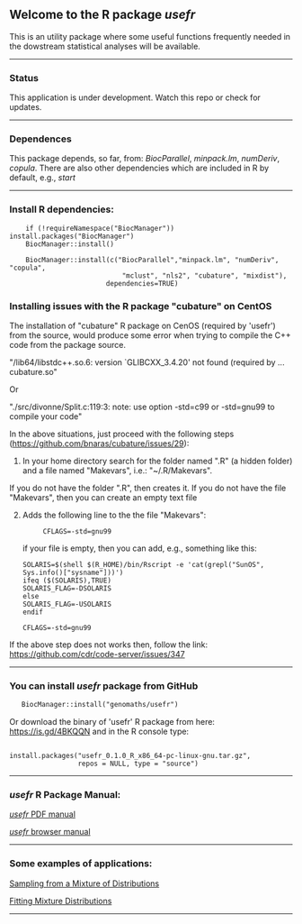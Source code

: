 ## Welcome to the R package _usefr_

This is an utility package where some useful functions frequently needed in the
dowstream statistical analyses will be available.

------------
### Status

   This application is under development. Watch this repo or check for updates.

------------
### Dependences

This package depends, so far, from: _BiocParallel_, _minpack.lm_, _numDeriv_,
_copula_. There are also other dependencies which are included in R by default,
e.g., _start_


------------
### Install R dependencies:

```install
    if (!requireNamespace("BiocManager")) install.packages("BiocManager")
    BiocManager::install()
    
    BiocManager::install(c("BiocParallel","minpack.lm", "numDeriv", "copula", 
                            "mclust", "nls2", "cubature", "mixdist"), 
                        dependencies=TRUE)
```

### Installing issues with the R package "cubature" on CentOS

The installation of "cubature" R package on CenOS (required by 'usefr') from 
the source, would produce some error when trying to compile the C++ code from
the package source. 

"/lib64/libstdc++.so.6: version `GLIBCXX_3.4.20' not found (required by ...
cubature.so"

Or

"./src/divonne/Split.c:119:3: note: use option -std=c99 or -std=gnu99 to
compile your code"

In the above situations, just proceed with the following steps (<https://github.com/bnaras/cubature/issues/29>):
  
  1. In your home directory search for the folder named ".R" (a hidden folder)
  and a file named "Makevars", i.e.: "~/.R/Makevars".
  
  If you do not have the folder ".R", then creates it. If you do not have the
  file "Makevars", then you can create an empty text file
     
  2. Adds the following line to the the file "Makevars":
  
     ```
          CFLAGS=-std=gnu99
     ```
  
     if your file is empty, then you can add, e.g., something like this:
  
     ```
     SOLARIS=$(shell $(R_HOME)/bin/Rscript -e 'cat(grepl("SunOS", Sys.info()["sysname"]))')
     ifeq ($(SOLARIS),TRUE)
     SOLARIS_FLAG=-DSOLARIS
     else
     SOLARIS_FLAG=-USOLARIS
     endif
     
     CFLAGS=-std=gnu99
     
     ```

If the above step does not works then,  follow the link: 
<https://github.com/cdr/code-server/issues/347>

------------

### You can install _*usefr*_ package from GitHub

```install.p
   BiocManager::install("genomaths/usefr")
```

Or download the binary of 'usefr' R package from here: <https://is.gd/4BKQQN>
and in the R console type:

```install.usefr

install.packages("usefr_0.1.0_R_x86_64-pc-linux-gnu.tar.gz", 
                 repos = NULL, type = "source")

```

------------
### _usefr_ R Package Manual:

<a href="https://github.com/genomaths/usefr/blob/master/usefr.pdf" target="_blank">_usefr_ PDF manual</a>


<a href="https://genomaths.github.io/usefr_manual/usefr_manual.html" target="_blank">_usefr_ browser manual</a>

------------

### Some examples of applications:
<a href="https://genomaths.com/stats/sampling-from-a-mixture-of-distributions/">Sampling from a Mixture of Distributions</a>


<a href="https://genomaths.com/stats/non-linear-fit-of-mixture-distributions/">Fitting Mixture Distributions</a>


------------



